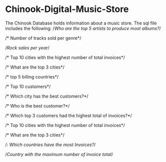 # Chinook-Digital-Music-Store
The Chinook Database holds information about a music store.
The sql file includes the following:
/*Who are the top 5 artists to produce most albums?*/

/* Number of tracks sold per genre*/

/*Rock sales per year*/

/* Top 10 cities with the highest number of total invoices*/

/* What are the top 3 cities*/

/* top 5 billing countries*/

/* Top 10 customers*/

/* Which city has the best customers?*/

/* Who is the best customer?*/

/* Which top 3 customers had the highest total of invoices?*/

/* Top 10 cities with the highest number of total invoices*/

/* What are the top 3 cities*/

/*: Which countries have the most Invoices?*/

/*Country with the maximum number of invoice total*/
